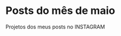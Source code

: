 # Posts do mês de maio

Projetos dos meus posts no INSTAGRAM
<a Link href="instagram.com/tech.mey">
